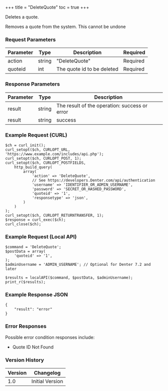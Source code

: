 +++
title = "DeleteQuote"
toc = true
+++

Deletes a quote.

Removes a quote from the system. This cannot be undone

### Request Parameters

| Parameter | Type | Description | Required |
| --------- | ---- | ----------- | -------- |
| action | string | "DeleteQuote" | Required |
| quoteid | int | The quote id to be deleted | Required |

### Response Parameters

| Parameter | Type | Description |
| --------- | ---- | ----------- |
| result | string | The result of the operation: success or error |
| result | string | success |


### Example Request (CURL)

```
$ch = curl_init();
curl_setopt($ch, CURLOPT_URL, 'https://www.example.com/includes/api.php');
curl_setopt($ch, CURLOPT_POST, 1);
curl_setopt($ch, CURLOPT_POSTFIELDS,
    http_build_query(
        array(
            'action' => 'DeleteQuote',
            // See https://developers.Denter.com/api/authentication
            'username' => 'IDENTIFIER_OR_ADMIN_USERNAME',
            'password' => 'SECRET_OR_HASHED_PASSWORD',
            'quoteid' => '1',
            'responsetype' => 'json',
        )
    )
);
curl_setopt($ch, CURLOPT_RETURNTRANSFER, 1);
$response = curl_exec($ch);
curl_close($ch);
```


### Example Request (Local API)

```
$command = 'DeleteQuote';
$postData = array(
    'quoteid' => '1',
);
$adminUsername = 'ADMIN_USERNAME'; // Optional for Denter 7.2 and later

$results = localAPI($command, $postData, $adminUsername);
print_r($results);
```


### Example Response JSON

```
{
    "result": "error"
}
```


### Error Responses

Possible error condition responses include:

* Quote ID Not Found


### Version History

| Version | Changelog |
| ------- | --------- |
| 1.0 | Initial Version |
